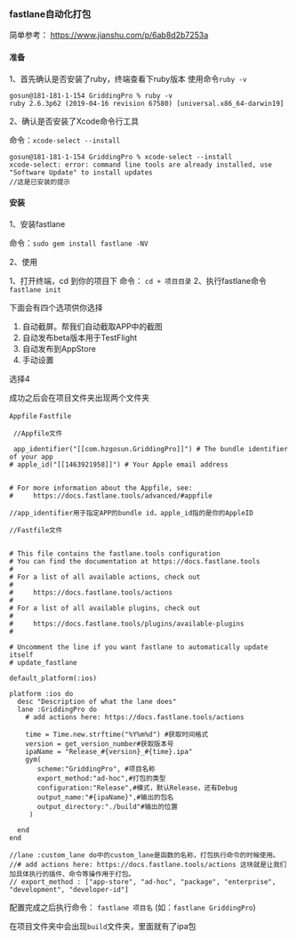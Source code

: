 ### fastlane自动化打包

简单参考： https://www.jianshu.com/p/6ab8d2b7253a



#### 准备

1、首先确认是否安装了ruby，终端查看下ruby版本
使用命令`ruby -v`

```
gosun@181-181-1-154 GriddingPro % ruby -v
ruby 2.6.3p62 (2019-04-16 revision 67580) [universal.x86_64-darwin19]
```

2、确认是否安装了Xcode命令行工具

命令：`xcode-select --install`

```
gosun@181-181-1-154 GriddingPro % xcode-select --install
xcode-select: error: command line tools are already installed, use "Software Update" to install updates
//这是已安装的提示
```



#### 安装

1、安装fastlane

命令：`sudo gem install fastlane -NV`



2、使用

1、打开终端，cd 到你的项目下
命令： `cd + 项目目录`
2、执行fastlane命令 `fastlane init`


下面会有四个选项供你选择

1. 自动截屏。帮我们自动截取APP中的截图
2. 自动发布beta版本用于TestFlight
3. 自动发布到AppStore
4. 手动设置

选择4 



成功之后会在项目文件夹出现两个文件夹

`Appfile`  `Fastfile`



```
 //Appfile文件
 
 app_identifier("[[com.hzgosun.GriddingPro]]") # The bundle identifier of your app
# apple_id("[[1463921958]]") # Your Apple email address


# For more information about the Appfile, see:
#     https://docs.fastlane.tools/advanced/#appfile

//app_identifier用于指定APP的bundle id，apple_id指的是你的AppleID
```



```
//Fastfile文件


# This file contains the fastlane.tools configuration
# You can find the documentation at https://docs.fastlane.tools
#
# For a list of all available actions, check out
#
#     https://docs.fastlane.tools/actions
#
# For a list of all available plugins, check out
#
#     https://docs.fastlane.tools/plugins/available-plugins
#

# Uncomment the line if you want fastlane to automatically update itself
# update_fastlane

default_platform(:ios)

platform :ios do
  desc "Description of what the lane does"
  lane :GriddingPro do
    # add actions here: https://docs.fastlane.tools/actions

	time = Time.new.strftime("%Y%m%d") #获取时间格式
    version = get_version_number#获取版本号
    ipaName = "Release_#{version}_#{time}.ipa"
    gym(
       scheme:"GriddingPro", #项目名称
       export_method:"ad-hoc",#打包的类型
       configuration:"Release",#模式，默认Release，还有Debug
       output_name:"#{ipaName}",#输出的包名
       output_directory:"./build"#输出的位置
     )

  end
end

//lane :custom_lane do中的custom_lane是函数的名称，打包执行命令的时候使用。
//# add actions here: https://docs.fastlane.tools/actions 这块就是让我们加具体执行的插件、命令等操作用于打包。
// export_method : ["app-store", "ad-hoc", "package", "enterprise", "development", "developer-id"]

```

 配置完成之后执行命令： `fastlane 项目名`  (如：`fastlane GriddingPro`)



在项目文件夹中会出现`build`文件夹，里面就有了ipa包